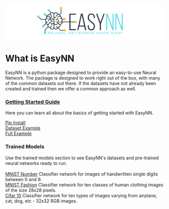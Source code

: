 <img src="/images/readme_logo.png">

# What is EasyNN
EasyNN is a python package designed to provide an easy-to-use Neural Network. The package is designed to work right out of the box, with many of the common datasets out there. If the datasets have not already been created and trained then we offer a common approach as well.

### [Getting Started Guide](https://github.com/danielwilczak101/EasyNN/wiki/Getting-Started-Guide)
Here you can learn all about the basics of getting started with EasyNN.

[Pip Install](https://github.com/danielwilczak101/EasyNN/wiki/Getting-Started-Guide#installation)  
[Dataset Example](https://github.com/danielwilczak101/EasyNN/wiki/Getting-Started-Guide#dataset-example)  
[Full Example](https://github.com/danielwilczak101/EasyNN/wiki/Getting-Started-Guide#full-example)  

### Trained Models
Use the trained models section to see EasyNN's datasets and pre-trained neural networks ready to run.  
<br />
[MNIST Number](https://github.com/danielwilczak101/EasyNN/wiki/MNIST-Numbers) Classifier network for images of handwritten single digits between 0 and 9.  
[MNIST Fashion](https://github.com/danielwilczak101/EasyNN/wiki/MNIST-Fashion) Classifier network for ten classes of human clothing images of the size 28x28 pixels.  
[Cifar 10](https://github.com/danielwilczak101/EasyNN/wiki/Cifar10) Classifier network for ten types of images varying from airplane, cat, dog, etc - 32x32 RGB images.